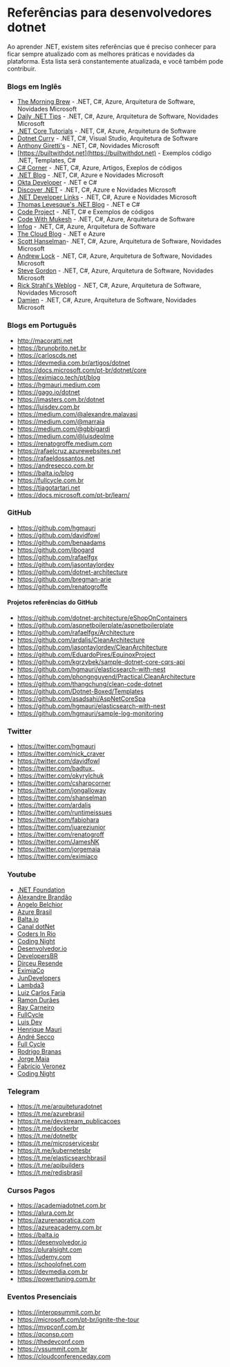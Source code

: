 # Referências para desenvolvedores dotnet

Ao aprender .NET, existem sites referências que é preciso conhecer para ficar sempre atualizado com as melhores práticas e novidades da plataforma. 
Esta lista será constantemente atualizada, e você também pode contribuir.

### Blogs em Inglês
* [The Morning Brew](https://blog.cwa.me.uk) - .NET, C#, Azure, Arquitetura de Software, Novidades Microsoft
* [Daily .NET Tips](https://dailydotnettips.com) - .NET, C#, Azure, Arquitetura de Software, Novidades Microsoft
* [.NET Core Tutorials](https://dotnetcoretutorials.com) - .NET, C#, Azure, Arquitetura de Software
* [Dotnet Curry](https://dotnetcurry.com) - .NET, C#, Visual Studio, Arquitetura de Software
* [Anthony Giretti's](https://anthonygiretti.com) - .NET, C#, Novidades Microsoft
* [https://builtwithdot.net](https://builtwithdot.net) - Exemplos código .NET, Templates, C#
* [C# Corner](https://www.c-sharpcorner.com) - .NET, C#, Azure, Artigos, Exeplos de códigos
* [.NET Blog](https://devblogs.microsoft.com/dotnet) - .NET, C#, Azure e Novidades Microsoft
* [Okta Developer](https://developer.okta.com/blog) - .NET e C#
* [Discover .NET](https://discoverdot.net) - .NET, C#, Azure e Novidades Microsoft
* [.NET Developer Links](https://links.danrigby.com) - .NET, C#, Azure e Novidades Microsoft
* [Thomas Levesque's .NET Blog](https://thomaslevesque.com) - .NET e C#
* [Code Project](https://codeproject.com) - .NET, C# e Exemplos de códigos
* [Code With Mukesh](https://codewithmukesh.com/blog) - .NET, C#, Azure, Arquitetura de Software
* [Infoq](https://infoq.com/net-core/articles) - .NET, C#, Azure, Arquitetura de Software
* [The Cloud Blog](https://thecloudblog.net) - .NET e Azure
* [Scott Hanselman](https://www.hanselman.com/blog)- .NET, C#, Azure, Arquitetura de Software, Novidades Microsoft
* [Andrew Lock](https://andrewlock.net/) - .NET, C#, Azure, Arquitetura de Software, Novidades Microsoft
* [Steve Gordon](https://www.stevejgordon.co.uk/) - .NET, C#, Azure, Arquitetura de Software, Novidades Microsoft
* [Rick Strahl's Weblog](https://weblog.west-wind.com) - .NET, C#, Azure, Arquitetura de Software, Novidades Microsoft
* [Damien](https://damienbod.com/) - .NET, C#, Azure, Arquitetura de Software, Novidades Microsoft

### Blogs em Português
* http://macoratti.net
* https://brunobrito.net.br
* https://carloscds.net
* https://devmedia.com.br/artigos/dotnet
* https://docs.microsoft.com/pt-br/dotnet/core
* https://eximiaco.tech/pt/blog
* https://hgmauri.medium.com
* https://gago.io/dotnet
* https://imasters.com.br/dotnet
* https://luisdev.com.br
* https://medium.com/@alexandre.malavasi
* https://medium.com/@marraia
* https://medium.com/@gbbigardi
* https://medium.com/@luisdeolme
* https://renatogroffe.medium.com
* https://rafaelcruz.azurewebsites.net
* https://rafaeldossantos.net
* https://andresecco.com.br
* https://balta.io/blog
* https://fullcycle.com.br
* https://tiagotartari.net
* https://docs.microsoft.com/pt-br/learn/

### GitHub
* https://github.com/hgmauri
* https://github.com/davidfowl
* https://github.com/benaadams
* https://github.com/jbogard
* https://github.com/rafaelfgx
* https://github.com/jasontaylordev
* https://github.com/dotnet-architecture
* https://github.com/bregman-arie
* https://github.com/renatogroffe

#### Projetos referências do GitHub
* https://github.com/dotnet-architecture/eShopOnContainers
* https://github.com/aspnetboilerplate/aspnetboilerplate
* https://github.com/rafaelfgx/Architecture
* https://github.com/ardalis/CleanArchitecture
* https://github.com/jasontaylordev/CleanArchitecture
* https://github.com/EduardoPires/EquinoxProject
* https://github.com/kgrzybek/sample-dotnet-core-cqrs-api
* https://github.com/hgmauri/elasticsearch-with-nest
* https://github.com/phongnguyend/Practical.CleanArchitecture
* https://github.com/thangchung/clean-code-dotnet
* https://github.com/Dotnet-Boxed/Templates
* https://github.com/asadsahi/AspNetCoreSpa
* https://github.com/hgmauri/elasticsearch-with-nest
* https://github.com/hgmauri/sample-log-monitoring

### Twitter
* https://twitter.com/hgmauri
* https://twitter.com/nick_craver
* https://twitter.com/davidfowl
* https://twitter.com/badtux_
* https://twitter.com/okyrylchuk
* https://twitter.com/csharpcorner
* https://twitter.com/jongalloway
* https://twitter.com/shanselman
* https://twitter.com/ardalis
* https://twitter.com/runtimeissues
* https://twitter.com/fabiohara
* https://twitter.com/juarezjunior
* https://twitter.com/renatogroff
* https://twitter.com/JamesNK
* https://twitter.com/jorgemaia
* https://twitter.com/eximiaco

### Youtube
* [.NET Foundation](https://www.youtube.com/channel/UCiaZbznpWV1o-KLxj8zqR6A)
* [Alexandre Brandão](https://www.youtube.com/c/abrandaol)
* [Angelo Belchior](https://www.youtube.com/user/angelobelchior)
* [Azure Brasil](https://www.youtube.com/channel/UCgRzOTVWlyshyIgmxtbYgaQ)
* [Balta.io](https://www.youtube.com/channel/UCgnACLvM9O5lfm9ZBh_d3cg)
* [Canal dotNet](https://www.youtube.com/channel/UCIahKJr2Q50Sprk5ztPGnVg)
* [Coders In Rio](https://www.youtube.com/channel/UC65S8lTO_ajBIAwK7ZEraAw)
* [Coding Night](https://www.youtube.com/channel/UCLoVnmvp0fYn-BCK7yKTxUQ)
* [Desenvolvedor.io](https://www.youtube.com/channel/UCC-i2bS_oH2os9niHX2ApOA)
* [DevelopersBR](https://www.youtube.com/channel/UCGhSrtP0-1qq0XPbnMpi2kQ)
* [Dirceu Resende](https://www.youtube.com/channel/UCCVLb9jTx8MlFOUoNrJwHcw)
* [EximiaCo](https://www.youtube.com/channel/UCwX5b4ru7-vkcxrg-3ehbPA)
* [JunDevelopers](https://www.youtube.com/channel/UCs4Ptuva_4ihqbqJEXIAw7w)
* [Lambda3](https://www.youtube.com/user/Lambda3TV)
* [Luiz Carlos Faria](https://www.youtube.com/user/luizcarlosfaria)
* [Ramon Durães](https://www.youtube.com/user/ramonduraes)
* [Ray Carneiro](https://www.youtube.com/channel/UCKxcWRgbLoPTJXcTxMYoHFA)
* [FullCycle](https://www.youtube.com/c/FullCycle)
* [Luis Dev](https://www.youtube.com/c/luisdev)
* [Henrique Mauri](https://www.youtube.com/c/HenriqueMauri)
* [André Secco](https://www.youtube.com/c/AndreSecco)
* [Full Cycle](https://www.youtube.com/c/FullCycle)
* [Rodrigo Branas](https://www.youtube.com/c/RodrigoBranas)
* [Jorge Maia](https://www.youtube.com/c/CanaldoJorgeMaia)
* [Fabrício Veronez](https://www.youtube.com/c/fabricioveronez)
* [Coding Night](https://www.youtube.com/c/CodingNight)

### Telegram
* https://t.me/arquiteturadotnet
* https://t.me/azurebrasil
* https://t.me/devstream_publicacoes
* https://t.me/dockerbr
* https://t.me/dotnetbr
* https://t.me/microservicesbr
* https://t.me/kubernetesbr
* https://t.me/elasticsearchbrasil
* https://t.me/apibuilders
* https://t.me/redisbrasil

### Cursos Pagos
* https://academiadotnet.com.br
* https://alura.com.br
* https://azurenapratica.com
* https://azureacademy.com.br
* https://balta.io
* https://desenvolvedor.io
* https://pluralsight.com
* https://udemy.com
* https://schoolofnet.com
* https://devmedia.com.br
* https://powertuning.com.br

### Eventos Presenciais
* https://interopsummit.com.br
* https://microsoft.com/pt-br/ignite-the-tour
* https://mvpconf.com.br
* https://qconsp.com
* https://thedevconf.com
* https://vssummit.com.br
* https://cloudconferenceday.com
